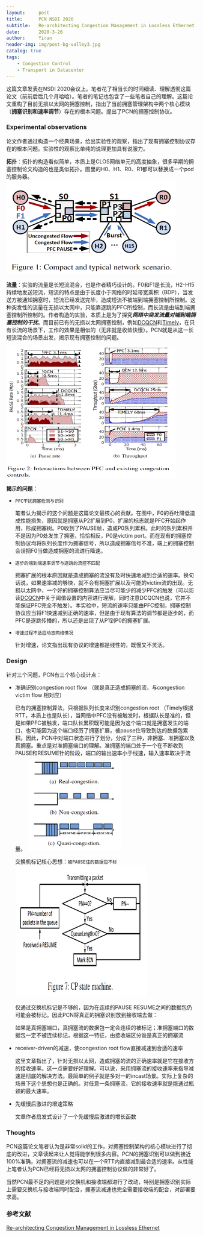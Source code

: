 ```yaml
---
layout:     post
title:      PCN NSDI 2020
subtitle:   Re-architecting Congestion Management in Lossless Ethernet
date:       2020-3-26
author:     Yiran
header-img: img/post-bg-valley3.jpg
catalog: true
tags:
    - Congestion Control
    - Transport in Datacenter
---
```





这篇文章发表在NSDI 2020会议上。笔者花了相当长的时间细读、理解透彻这篇论文（前前后后几个月哈哈）。笔者的笔记也包含了一些笔者自己的理解。这篇论文重构了目前无损以太网的拥塞控制，指出了当前拥塞管理架构中两个核心模块（**拥塞识别和速率调节**）存在的根本问题。提出了PCN的拥塞控制协议。

### Experimental observations

论文作者通过构造一个经典场景，给出实验性的观察，指出了现有拥塞控制协议存在的根本问题。实验性的观察比单纯的说理更加具有说服力。

**拓扑**：拓扑的构造看似简单，本质上是CLOS网络单元的高度抽象，很多早期的拥塞控制论文构造的也是类似拓扑。图里的H0、H1、R0、R1都可以替换成一个pod的服务器。
<img width="450" height="250" src="/img/post-pcn-4.png"/>

**流量**：实验的流量是长短流混合，也是作者精巧设计的。F0和F1是长流，H2-H15持续地发送短流，短流的特点是由于长度小于网络的时延带宽乘积（BDP），当发送方被通知拥塞时，短流已经发送完毕，造成短流不被端到端拥塞控制所控制。这种突发性的流量在无损以太网中，只能靠逐跳的PFC所控制，而长流是由端到端拥塞控制所控制的。作者构造的实验，本质上是为了探究***网络中突发流量对端到端拥塞控制的干扰***。而目前已有的无损以太网拥塞控制，例如[DCQCN](https://conferences.sigcomm.org/sigcomm/2015/pdf/papers/p523.pdf)和[Timely](https://yi-ran.github.io/2019/03/27/Timely-NSDI-2015/)，在只有长流的场景下，工作的效果是相似的（无非就是收敛快慢）。PCN就是从这一长短流混合的场景出发，揭示现有拥塞控制的问题。

<img width="450" height="350" src="/img/post-pcn-3.png"/>

**揭示的问题**：

- ```PFC干扰拥塞检测与识别```

  笔者认为揭示的这个问题是这篇论文最核心的贡献。在图中，F0的吞吐降低造成性能损失，原因就是拥塞从P2扩展到P0，扩展的标志就是PFC开始起作用，形成拥塞树。P0收到了PAUSE帧，造成P0队列累积。此时的队列累积并不是因为P0处发生了拥塞，恰恰相反，P0是victim port。而在现有的拥塞控制协议均将队列长度作为拥塞信号，所以造成拥塞信号不准，端上的拥塞控制会误把F0当做造成拥塞的流进行降速。

- ```逐步的端到端速率调节与逐跳的流控不匹配```

  拥塞扩展的根本原因就是造成拥塞的流没有及时快速地减到合适的速率。换句话说，如果速率减的够快，就不会有拥塞扩展以及可能的victim流的出现。无损以太网中，一个好的拥塞控制算法应当尽可能少的减少PFC的触发（可以阅读[DCQCN](https://conferences.sigcomm.org/sigcomm/2015/pdf/papers/p523.pdf)中关于阈值设置的内容进行理解，同时注意DCQCN也说，它并不能保证PFC完全不触发）。本实验中，短流的速率只能由PFC控制，拥塞控制协议应当将F1快速减到正确的速率，但是由于现有算法的调节都是逐步的，而PFC是逐跳传播的，所以还是出现了从P1到P0的拥塞扩展。

- ```增速过程不适应动态网络情况```

  针对增速，论文指出现有协议的增速都是线性的，既慢又不灵活。





### Design

  针对三个问题，PCN有三个核心设计点：
- 准确识别congestion root flow （就是真正造成拥塞的流，与congestion victim flow 相对应）

  已有的拥塞控制算法，只根据队列长度来识别congestion root （Timely根据RTT，本质上也是队长），当网络中PFC没有被触发时，根据队长是准的，但是如果PFC被触发，端口队长累积既可能是因为这个端口就是拥塞发生的端口，也可能因为这个端口经历了拥塞扩展，被pause住导致到达的数据包累积。因此，PCN中对端口状态进行了划分，分成了三种，非拥塞、准拥塞以及真拥塞。重点是对准拥塞端口的理解。准拥塞的端口处于一个在不断收到PAUSE和RESUME针的阶段，端口的输出速率小于线速，输入速率取决于流量。
  <img width="250" height="250" src="/img/post-pcn-1.png"/>

  交换机标记核心思想：```被PAUSE住的数据包不标```
  <img width="350" height="350" src="/img/post-pcn-2.png"/>

  仅通过交换机标记是不够的，因为在连续的PAUSE RESUME之间的数据包仍可能会被标记。因此PCN将真正的拥塞识别放到接收端去做：

  如果是真拥塞端口，真拥塞流的数据包一定会连续的被标记；准拥塞端口的数据包一定不被连续标记，根据这一特征，由接收端区分谁是真正的拥塞流
  
- receiver-driven的减速，使congestion root flow直接减速到合适的速率

  这里文章指出了，针对无损以太网，造成拥塞的流的正确速率就是它在接收方的接收速率。这一点需要好好理解。可以说，采用拥塞流的接收速率来指导减速是彻底的解决方法。最简单的例子就是多对一的incast场景。实际上复杂的场景下这个思想也是正确的。对任意一条拥塞流，它的接收速率就是能通过瓶颈的最大速率。
  

- 先缓慢后激进的增速策略

  文章作者启发式设计了一个先缓慢后激进的增长函数

### Thoughts

PCN这篇论文笔者认为是非常solid的工作，对拥塞控制架构的核心模块进行了彻底的改进，文章读起来让人觉得能学到很多内容。PCN的拥塞识别可以做到接近100%准确，对拥塞流的减速也可以在一个RTT内直接减到最合适的速率。从性能上笔者认为PCN已经将无损以太网的拥塞控制协议做的非常好了。

当然PCN最不足的问题是对交换机和接收端都进行了改动，特别是拥塞识别实际上需要交换机与接收端同时配合，拥塞流减速也完全需要接收端的配合，对部署要求高。




### 参考文献

[Re-architecting Congestion Management in Lossless Ethernet](https://www.usenix.org/system/files/nsdi20spring_cheng_prepub_0.pdf)





